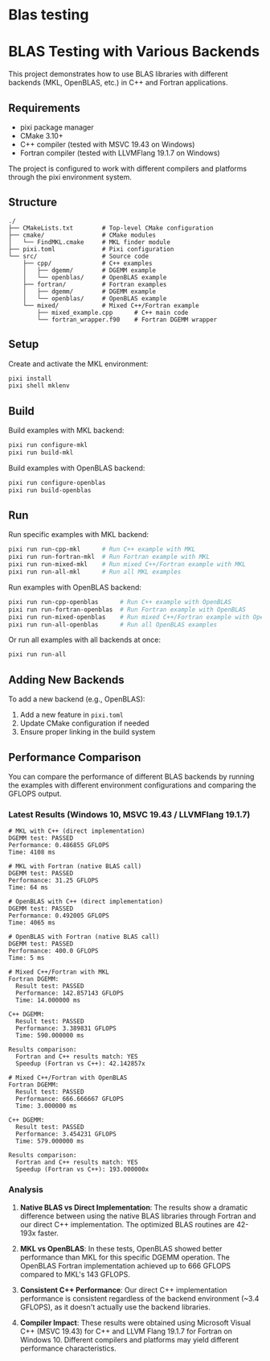 # Blas testing
# BLAS Testing with Various Backends

This project demonstrates how to use BLAS libraries with different backends (MKL, OpenBLAS, etc.) in C++ and Fortran applications.

## Requirements

- pixi package manager
- CMake 3.10+
- C++ compiler (tested with MSVC 19.43 on Windows)
- Fortran compiler (tested with LLVMFlang 19.1.7 on Windows)

The project is configured to work with different compilers and platforms through the pixi environment system.

## Structure

```
./
├── CMakeLists.txt        # Top-level CMake configuration
├── cmake/                # CMake modules
│   └── FindMKL.cmake     # MKL finder module
├── pixi.toml             # Pixi configuration
└── src/                  # Source code
    ├── cpp/              # C++ examples
    │   ├── dgemm/        # DGEMM example
    │   └── openblas/     # OpenBLAS example
    ├── fortran/          # Fortran examples
    │   ├── dgemm/        # DGEMM example
    │   └── openblas/     # OpenBLAS example
    └── mixed/            # Mixed C++/Fortran example
        ├── mixed_example.cpp      # C++ main code
        └── fortran_wrapper.f90    # Fortran DGEMM wrapper
```

## Setup

Create and activate the MKL environment:

```bash
pixi install
pixi shell mklenv
```

## Build

Build examples with MKL backend:

```bash
pixi run configure-mkl
pixi run build-mkl
```

Build examples with OpenBLAS backend:

```bash
pixi run configure-openblas
pixi run build-openblas
```

## Run

Run specific examples with MKL backend:

```bash
pixi run run-cpp-mkl      # Run C++ example with MKL
pixi run run-fortran-mkl  # Run Fortran example with MKL
pixi run run-mixed-mkl    # Run mixed C++/Fortran example with MKL
pixi run run-all-mkl      # Run all MKL examples
```

Run examples with OpenBLAS backend:

```bash
pixi run run-cpp-openblas      # Run C++ example with OpenBLAS
pixi run run-fortran-openblas  # Run Fortran example with OpenBLAS
pixi run run-mixed-openblas    # Run mixed C++/Fortran example with OpenBLAS
pixi run run-all-openblas      # Run all OpenBLAS examples
```

Or run all examples with all backends at once:

```bash
pixi run run-all
```

## Adding New Backends

To add a new backend (e.g., OpenBLAS):

1. Add a new feature in `pixi.toml`
2. Update CMake configuration if needed
3. Ensure proper linking in the build system

## Performance Comparison

You can compare the performance of different BLAS backends by running the examples with different environment configurations and comparing the GFLOPS output.

### Latest Results (Windows 10, MSVC 19.43 / LLVMFlang 19.1.7)

```
# MKL with C++ (direct implementation)
DGEMM test: PASSED
Performance: 0.486855 GFLOPS
Time: 4108 ms

# MKL with Fortran (native BLAS call)
DGEMM test: PASSED
Performance: 31.25 GFLOPS
Time: 64 ms

# OpenBLAS with C++ (direct implementation)
DGEMM test: PASSED
Performance: 0.492005 GFLOPS
Time: 4065 ms

# OpenBLAS with Fortran (native BLAS call)
DGEMM test: PASSED
Performance: 400.0 GFLOPS
Time: 5 ms

# Mixed C++/Fortran with MKL
Fortran DGEMM:
  Result test: PASSED
  Performance: 142.857143 GFLOPS
  Time: 14.000000 ms

C++ DGEMM:
  Result test: PASSED
  Performance: 3.389831 GFLOPS
  Time: 590.000000 ms

Results comparison:
  Fortran and C++ results match: YES
  Speedup (Fortran vs C++): 42.142857x

# Mixed C++/Fortran with OpenBLAS
Fortran DGEMM:
  Result test: PASSED
  Performance: 666.666667 GFLOPS
  Time: 3.000000 ms

C++ DGEMM:
  Result test: PASSED
  Performance: 3.454231 GFLOPS
  Time: 579.000000 ms

Results comparison:
  Fortran and C++ results match: YES
  Speedup (Fortran vs C++): 193.000000x
```

### Analysis

1. **Native BLAS vs Direct Implementation**: The results show a dramatic difference between using the native BLAS libraries through Fortran and our direct C++ implementation. The optimized BLAS routines are 42-193x faster.

2. **MKL vs OpenBLAS**: In these tests, OpenBLAS showed better performance than MKL for this specific DGEMM operation. The OpenBLAS Fortran implementation achieved up to 666 GFLOPS compared to MKL's 143 GFLOPS.

3. **Consistent C++ Performance**: Our direct C++ implementation performance is consistent regardless of the backend environment (~3.4 GFLOPS), as it doesn't actually use the backend libraries.

4. **Compiler Impact**: These results were obtained using Microsoft Visual C++ (MSVC 19.43) for C++ and LLVM Flang 19.1.7 for Fortran on Windows 10. Different compilers and platforms may yield different performance characteristics.
